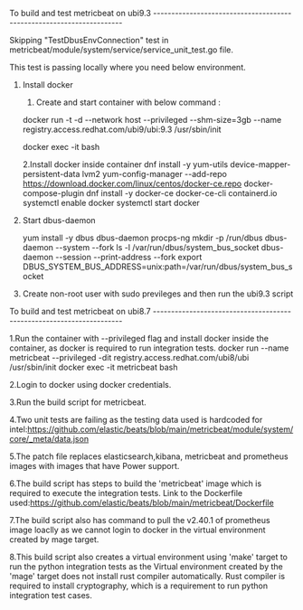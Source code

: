To build and test metricbeat on ubi9.3 ---------------------------------------------------------------------

Skipping "TestDbusEnvConnection" test in metricbeat/module/system/service/service_unit_test.go file.

This test is passing locally where you need below environment.

1. Install docker
   1. Create and start container with below command :

   docker run -t -d --network host --privileged --shm-size=3gb --name <container-name> registry.access.redhat.com/ubi9/ubi:9.3 /usr/sbin/init

   docker exec -it <container-name> bash

   2.Install docker inside container
   dnf install -y yum-utils device-mapper-persistent-data lvm2
   yum-config-manager --add-repo https://download.docker.com/linux/centos/docker-ce.repo docker-compose-plugin
   dnf install -y docker-ce docker-ce-cli containerd.io
   systemctl enable docker
   systemctl start docker

2. Start dbus-daemon
   
   yum install -y dbus dbus-daemon procps-ng
   mkdir -p /run/dbus
   dbus-daemon --system --fork
   ls -l /var/run/dbus/system_bus_socket
   dbus-daemon --session --print-address --fork
   export DBUS_SYSTEM_BUS_ADDRESS=unix:path=/var/run/dbus/system_bus_socket

3. Create non-root user with sudo previleges and then run the ubi9.3 script


To build and test metricbeat on ubi8.7 ---------------------------------------------------------------------

1.Run the container with  --privileged flag and install docker inside the container, as docker is required to run integration tests.
docker run --name metricbeat --privileged -dit registry.access.redhat.com/ubi8/ubi  /usr/sbin/init
docker exec -it metricbeat bash

2.Login to docker using docker credentials.

3.Run the build script for metricbeat.

4.Two unit tests are failing as the testing data used is hardcoded for intel:https://github.com/elastic/beats/blob/main/metricbeat/module/system/core/_meta/data.json

5.The patch file replaces elasticsearch,kibana, metricbeat and prometheus images with images that have Power support.

6.The build script has steps to build the 'metricbeat' image which is required to execute the integration tests. Link to the Dockerfile used:https://github.com/elastic/beats/blob/main/metricbeat/Dockerfile

7.The build script also has command to pull the v2.40.1 of prometheus image loaclly as we cannot login to docker in the virtual environment created by mage target.

8.This build script also creates a virtual environment using 'make' target to run the python integration tests as the Virtual environment created by the 'mage' target does not install rust compiler automatically.
Rust compiler is required to install cryptography, which is a requirement to run python integration test cases.



